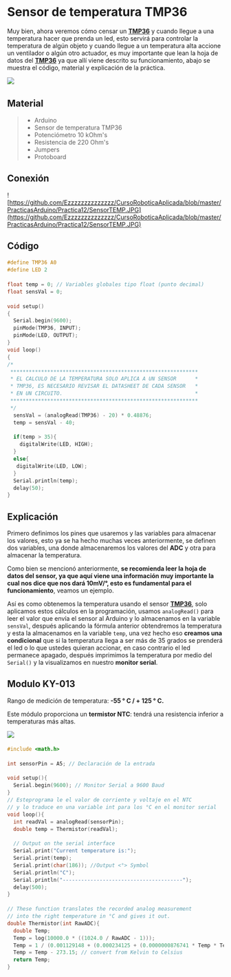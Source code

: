 # Sensor de temperatura TMP36

Muy bien, ahora veremos cómo censar un **[TMP36](http://ctms.engin.umich.edu/CTMS/Content/Activities/TMP35_36_37.pdf)** y cuando llegue a una temperatura hacer que prenda un led, esto servirá para controlar la temperatura de algún objeto y cuando llegue a un temperatura alta accione un ventilador o algún otro actuador, es muy importante que lean la hoja de datos del **[TMP36](http://ctms.engin.umich.edu/CTMS/Content/Activities/TMP35_36_37.pdf)** ya que allí viene descrito su funcionamiento, abajo se muestra el código, material y explicación de la práctica.

![](http://www.learningaboutelectronics.com/images/TMP36-pinout.png)

## Material
> - Arduino
> - Sensor de temperatura TMP36
> - Potenciómetro 10 kOhm's
> - Resistencia de 220 Ohm's
> - Jumpers
> - Protoboard

## Conexión
![https://github.com/Ezzzzzzzzzzzzzz/CursoRoboticaAplicada/blob/master/PracticasArduino/Practica12/SensorTEMP.JPG](https://github.com/Ezzzzzzzzzzzzzz/CursoRoboticaAplicada/blob/master/PracticasArduino/Practica12/SensorTEMP.JPG)

## Código
```c
#define TMP36 A0
#define LED 2

float temp = 0; // Variables globales tipo float (punto decimal)
float sensVal = 0;

void setup()
{
  Serial.begin(9600);
  pinMode(TMP36, INPUT);
  pinMode(LED, OUTPUT);
}
void loop()
{
/*
 *************************************************************
 * EL CALCULO DE LA TEMPERATURA SOLO APLICA A UN SENSOR      *
 * TMP36, ES NECESARIO REVISAR EL DATASHEET DE CADA SENSOR   * 
 * EN UN CIRCUITO.											 *
 *************************************************************
 */
  sensVal = (analogRead(TMP36) - 20) * 0.48876;
  temp = sensVal - 40;

  if(temp > 35){
    digitalWrite(LED, HIGH);
  }
  else{
   digitalWrite(LED, LOW); 
  }
  Serial.println(temp);
  delay(50);
}
```
## Explicación
Primero definimos los pines que usaremos y las variables para almacenar los valores, esto ya se ha hecho muchas veces anteriormente, se definen dos variables, una donde almacenaremos los valores del **ADC** y otra para almacenar la temperatura. 

Como bien se mencionó anteriormente, **se recomienda leer la hoja de datos del sensor, ya que aquí viene una información muy importante la cual nos dice que nos dará 10mV/°, esto es fundamental para el funcionamiento**, veamos un ejemplo.

Así es como obtenemos la temperatura usando el sensor **[TMP36](http://ctms.engin.umich.edu/CTMS/Content/Activities/TMP35_36_37.pdf)**, solo aplicamos estos cálculos en la programación, usamos ``analogRead()`` para leer el valor que envía el sensor al Arduino y lo almacenamos en la variable ``sensVal``, después aplicando la fórmula anterior obtendremos la temperatura y esta la almacenamos en la variable ``temp``, una vez hecho eso **creamos una condicional** que si la temperatura llega a ser más de 35 grados se prenderá el led o lo que ustedes quieran accionar, en caso contrario el led permanece apagado, después imprimimos la temperatura por medio del ``Serial()`` y la visualizamos en nuestro **monitor serial**.

## Modulo KY-013

Rango de medición de temperatura: **-55 ° C / + 125 ° C.**

Este módulo proporciona un **termistor NTC**: tendrá una resistencia inferior a temperaturas más altas.

![](http://sensorkit.en.joy-it.net/images/4/49/NTC-Kurve_eng.png)

```c
#include <math.h>

int sensorPin = A5; // Declaración de la entrada 

void setup(){
  Serial.begin(9600); // Monitor Serial a 9600 Baud
}
// Esteprograma le el valor de corriente y voltaje en el NTC
// y lo traduce en una variable int para los °C en el monitor serial
void loop(){
  int readVal = analogRead(sensorPin);
  double temp = Thermistor(readVal);

  // Output on the serial interface
  Serial.print("Current temperature is:");
  Serial.print(temp);
  Serial.print(char(186)); //Output <°> Symbol
  Serial.println("C");
  Serial.println("---------------------------------------");
  delay(500);
}

// These function translates the recorded analog measurement
// into the right temperature in °C and gives it out.
double Thermistor(int RawADC){
  double Temp;
  Temp = log(10000.0 * ((1024.0 / RawADC - 1)));
  Temp = 1 / (0.001129148 + (0.000234125 + (0.0000000876741 * Temp * Temp )) * Temp );
  Temp = Temp - 273.15; // convert from Kelvin to Celsius
  return Temp;
}
```
<!--stackedit_data:
eyJoaXN0b3J5IjpbLTE2ODkyMDQxNzMsMjAyNDg0OTEzOCwyOD
U5NzU0MTIsMTk5NzM1MDM4OCw0ODQwOTM2MjUsMTk4Mjk1NDYx
NSwtMTU2MDkwODYzNywtMTA2NzA0NDQ3MV19
-->